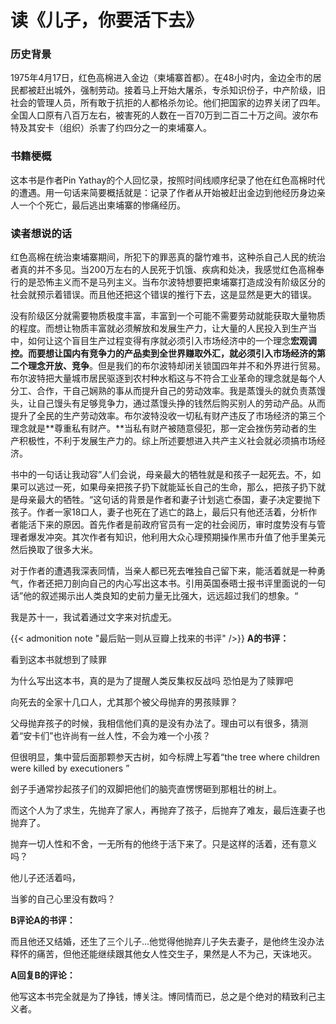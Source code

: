 # 读《儿子，你要活下去》

### 历史背景

1975年4月17日，红色高棉进入金边（柬埔寨首都）。在48小时内，金边全市的居民都被赶出城外，强制劳动。接着马上开始大屠杀，专杀知识份子，中产阶级，旧社会的管理人员，所有敢于抗拒的人都格杀勿论。他们把国家的边界关闭了四年。全国人口原有八百万左右，被害死的人数在一百70万到二百二十万之间。波尔布特及其安卡（组织）杀害了约四分之一的柬埔寨人。

### 书籍梗概

这本书是作者Pin Yathay的个人回忆录，按照时间线顺序纪录了他在红色高棉时代的遭遇。用一句话来简要概括就是：记录了作者从开始被赶出金边到他经历身边亲人一个个死亡，最后逃出柬埔寨的惨痛经历。

### 读者想说的话

红色高棉在统治柬埔寨期间，所犯下的罪恶真的罄竹难书，这种杀自己人民的统治者真的并不多见。当200万左右的人民死于饥饿、疾病和处决，我感觉红色高棉奉行的是恐怖主义而不是马列主义。当布尔波特想要把柬埔寨打造成没有阶级区分的社会就预示着错误。而且他还把这个错误的推行下去，这是显然是更大的错误。

没有阶级区分就需要物质极度丰富，丰富到一个可能不需要劳动就能获取大量物质的程度。而想让物质丰富就必须解放和发展生产力，让大量的人民投入到生产当中，如何让这个盲目生产过程变得有序就必须引入市场经济中的一个理念**宏观调控。**而要想让国内有竞争力的产品卖到全世界赚取外汇，就必须引入市场经济的第二个理念**开放、竞争**。但是我们的布尔波特却闭关锁国四年并不和外界进行贸易。布尔波特把大量城市居民驱逐到农村种水稻这与不符合工业革命的理念就是每个人分工、合作，干自己娴熟的事从而提升自己的劳动效率。我是蒸馒头的就负责蒸馒头，让自己馒头有足够竞争力，通过蒸馒头挣的钱然后购买别人的劳动产品。从而提升了全民的生产劳动效率。布尔波特没收一切私有财产违反了市场经济的第三个理念就是**尊重私有财产。**当私有财产被随意侵犯，那一定会挫伤劳动者的生产积极性，不利于发展生产力的。综上所述要想进入共产主义社会就必须搞市场经济。

书中的一句话让我动容”人们会说，母亲最大的牺牲就是和孩子一起死去。不，如果可以逃过一死，如果母亲把孩子扔下就能延长自己的生命，那么，把孩子扔下就是母亲最大的牺牲。“这句话的背景是作者和妻子计划逃亡泰国，妻子决定要抛下孩子。作者一家18口人，妻子也死在了逃亡的路上，最后只有他还活着，分析作者能活下来的原因。首先作者是前政府官员有一定的社会阅历，审时度势没有与管理者爆发冲突。其次作者有知识，他利用大众心理预期操作黑市升值了他手里美元然后换取了很多大米。

对于作者的遭遇我深表同情，当亲人都已死去唯独自己留下来，能活着就是一种勇气，作者还把刀剖向自己的内心写出这本书。引用英国泰晤士报书评里面说的一句话”他的叙述揭示出人类良知的史前力量无比强大，远远超过我们的想象。“

我是苏十一，我试着通过文字来对抗虚无。

{{< admonition note "最后贴一则从豆瓣上找来的书评" />}}
**A的书评：**

看到这本书就想到了赎罪

为什么写出这本书，真的是为了提醒人类反集权反战吗 恐怕是为了赎罪吧

向死去的全家十几口人，尤其那个被父母抛弃的男孩赎罪？

父母抛弃孩子的时候，我相信他们真的是没有办法了。理由可以有很多，猜测着“安卡们”也许尚有一丝人性，不会为难一个小孩？

但很明显，集中营后面那颗参天古树，如今标牌上写着“the tree where children were killed by executioners ”

刽子手通常抄起孩子们的双脚把他们的脑壳直愣愣砸到那粗壮的树上。

而这个人为了求生，先抛弃了家人，再抛弃了孩子，后抛弃了难友，最后连妻子也抛弃了。

抛弃一切人性和不舍，一无所有的他终于活下来了。只是这样的活着，还有意义吗？

他儿子还活着吗，

当爹的自己心里没有数吗？

**B评论A的书评：**

而且他还又结婚，还生了三个儿子...他觉得他抛弃儿子失去妻子，是他终生没办法释怀的痛苦，但他还能继续跟其他女人性交生子，果然是人不为己，天诛地灭。

**A回复B的评论：**

他写这本书完全就是为了挣钱，博关注。博同情而已，总之是个绝对的精致利己主义者。

</aside>
